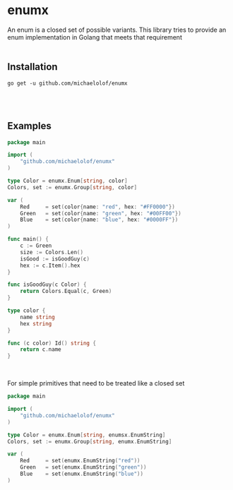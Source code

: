 # enumx

An enum is a closed set of possible variants. This library tries to provide an enum implementation in Golang that meets that requirement
<br>
<br>

## Installation
```$
go get -u github.com/michaelolof/enumx
```
<br>
<br>

## Examples
```go
package main

import (
    "github.com/michaelolof/enumx"
)

type Color = enumx.Enum[string, color]
Colors, set := enumx.Group[string, color]

var (
    Red     = set(color{name: "red", hex: "#FF0000"})
    Green   = set(color{name: "green", hex: "#00FF00"})
    Blue    = set(color{name: "blue", hex: "#0000FF"})
)

func main() {
    c := Green
    size := Colors.Len()
    isGood := isGoodGuy(c)
    hex := c.Item().hex
}

func isGoodGuy(c Color) {
    return Colors.Equal(c, Green)
}

type color {
    name string
    hex string
}

func (c color) Id() string {
    return c.name
}
```
<br>

For simple primitives that need to be treated like a closed set
```go
package main

import (
    "github.com/michaelolof/enumx"
)

type Color = enumx.Enum[string, enumsx.EnumString]
Colors, set := enumx.Group[string, enumx.EnumString]

var (
    Red     = set(enumx.EnumString("red"))
    Green   = set(enumx.EnumString("green"))
    Blue    = set(enumx.EnumString("blue"))
)
```
